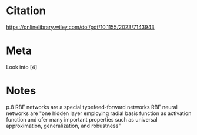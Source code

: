 # Citation
https://onlinelibrary.wiley.com/doi/pdf/10.1155/2023/7143943
# Meta
Look into [4]

# Notes
p.8 
RBF networks are a special typefeed-forward networks
RBF neural networks are  "one hidden layer employing radial basis function as activation function and ofer many important properties such as universal approximation, generalization, and robustness"
